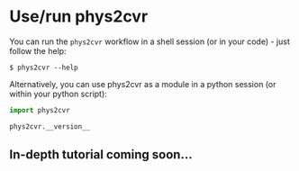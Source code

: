 Use/run phys2cvr
================

You can run the `phys2cvr` workflow in a shell session (or in your code) - just follow the help:
```shell
$ phys2cvr --help
```

Alternatively, you can use phys2cvr as a module in a python session (or within your python script):
```python
import phys2cvr

phys2cvr.__version__
```

## In-depth tutorial coming soon...
